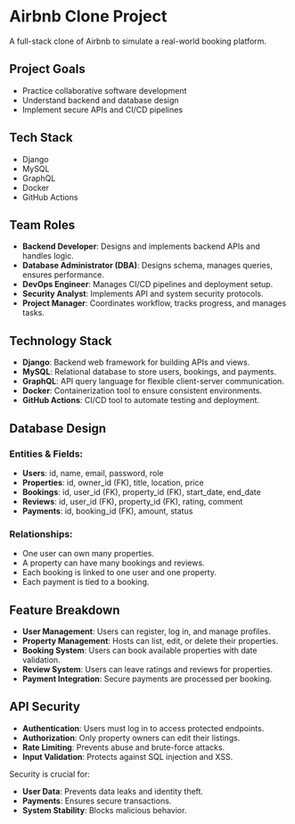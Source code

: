 # Airbnb Clone Project

A full-stack clone of Airbnb to simulate a real-world booking platform.

## Project Goals
- Practice collaborative software development
- Understand backend and database design
- Implement secure APIs and CI/CD pipelines

## Tech Stack
- Django
- MySQL
- GraphQL
- Docker
- GitHub Actions

## Team Roles

- **Backend Developer**: Designs and implements backend APIs and handles logic.
- **Database Administrator (DBA)**: Designs schema, manages queries, ensures performance.
- **DevOps Engineer**: Manages CI/CD pipelines and deployment setup.
- **Security Analyst**: Implements API and system security protocols.
- **Project Manager**: Coordinates workflow, tracks progress, and manages tasks.

## Technology Stack

- **Django**: Backend web framework for building APIs and views.
- **MySQL**: Relational database to store users, bookings, and payments.
- **GraphQL**: API query language for flexible client-server communication.
- **Docker**: Containerization tool to ensure consistent environments.
- **GitHub Actions**: CI/CD tool to automate testing and deployment.

## Database Design

### Entities & Fields:

- **Users**: id, name, email, password, role
- **Properties**: id, owner_id (FK), title, location, price
- **Bookings**: id, user_id (FK), property_id (FK), start_date, end_date
- **Reviews**: id, user_id (FK), property_id (FK), rating, comment
- **Payments**: id, booking_id (FK), amount, status

### Relationships:

- One user can own many properties.
- A property can have many bookings and reviews.
- Each booking is linked to one user and one property.
- Each payment is tied to a booking.


## Feature Breakdown

- **User Management**: Users can register, log in, and manage profiles.
- **Property Management**: Hosts can list, edit, or delete their properties.
- **Booking System**: Users can book available properties with date validation.
- **Review System**: Users can leave ratings and reviews for properties.
- **Payment Integration**: Secure payments are processed per booking.

## API Security

- **Authentication**: Users must log in to access protected endpoints.
- **Authorization**: Only property owners can edit their listings.
- **Rate Limiting**: Prevents abuse and brute-force attacks.
- **Input Validation**: Protects against SQL injection and XSS.

Security is crucial for:
- **User Data**: Prevents data leaks and identity theft.
- **Payments**: Ensures secure transactions.
- **System Stability**: Blocks malicious behavior.
